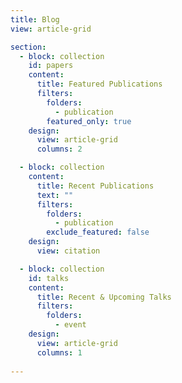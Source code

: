 ```yaml
---
title: Blog
view: article-grid

section:
  - block: collection
    id: papers
    content:
      title: Featured Publications
      filters:
        folders:
          - publication
        featured_only: true
    design:
      view: article-grid
      columns: 2

  - block: collection
    content:
      title: Recent Publications
      text: ""
      filters:
        folders:
          - publication
        exclude_featured: false
    design:
      view: citation

  - block: collection
    id: talks
    content:
      title: Recent & Upcoming Talks
      filters:
        folders:
          - event
    design:
      view: article-grid
      columns: 1 
    
---
```

